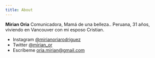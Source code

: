 ```yaml
---
title: About
---
```


**Mirian Oria** Comunicadora, Mamá de una belleza.. Peruana, 31 años, viviendo en Vancouver con mi esposo Cristian.

* Instagram [@mirianoriarodriguez](https://www.instagram.com/mirianoriarodriguez/)
* Twitter [@mirian_or](https://twitter.com/mirian_or)
* Escríbeme [oria.mirian@gmail.com](mailto:oria.mirian@gmail.com)
